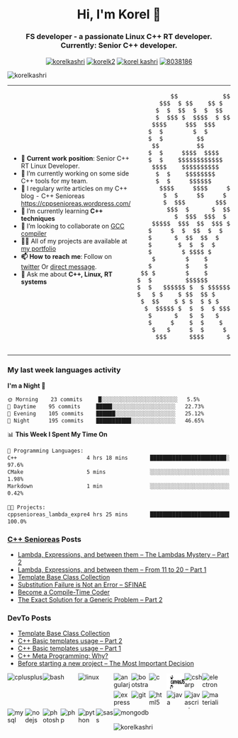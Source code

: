 <h1 align="center">Hi, I'm Korel 👋</h1>
<h3 align="center">FS developer - a passionate Linux C++ RT developer.<br>Currently: Senior C++ developer.</h3>

<p align="center">
<a href="https://dev.to/korelkashri" target="blank"><img align="center" src="https://cdn.jsdelivr.net/npm/simple-icons@3.0.1/icons/dev-dot-to.svg" alt="korelkashri" height="30" width="30" /></a>
<a href="https://twitter.com/korelk2" target="blank"><img align="center" src="https://cdn.jsdelivr.net/npm/simple-icons@3.0.1/icons/twitter.svg" alt="korelk2" height="30" width="30" /></a>
<a href="https://www.linkedin.com/in/korel-kashri-330b41162/" target="blank"><img align="center" src="https://cdn.jsdelivr.net/npm/simple-icons@3.0.1/icons/linkedin.svg" alt="korel kashri" height="30" width="30" /></a>
<a href="https://stackoverflow.com/users/8038186" target="blank"><img align="center" src="https://cdn.jsdelivr.net/npm/simple-icons@3.0.1/icons/stackoverflow.svg" alt="8038186" height="30" width="30" /></a>
</p>

<p align="left"> <img src="https://komarev.com/ghpvc/?username=korelkashri" alt="korelkashri" /> </p>

<table border="0">
    <tbody>
        <td>
            <ul>
                <li><b>💼 Current work position</b>: Senior C++ RT Linux Developer.</li>
                <li>🔭 I’m currently working on some side C++ tools for my team.</li>
                <li>📝 I regulary write articles on my C++ blog - C++ Senioreas <a href="https://cppsenioreas.wordpress.com/">https://cppsenioreas.wordpress.com/</a></li>
                <li>🌱 I’m currently learning <b>C++ techniques</b></li>
                <li>👯 I’m looking to collaborate on <a href="https://github.com/gcc-mirror/gcc">GCC compiler</a></li>
                <li>👨‍💻 All of my projects are available at <a href="https://korel-kashri-portfolio.herokuapp.com/">my portfolio</a></li>
                <li><b>📫 How to reach me</b>: Follow on <a href="https://twitter.com/intent/user?&region=follow&screen_name=KorelK2&tw_p=followbutton">twitter</a> Or <a href="mailto:korelkashri@gmail.com">direct message</a>.</li>
                <li>💬 Ask me about <b>C++, Linux, RT systems</b></li>
            </ul>
        </td>
        <td>
            <pre>
         $$            $$
      $$$  $ $$    $$ $  $$$
     $  $  $$  $  $  $$  $  $
     $  $$$ $  $$$$  $ $$$ $$
    $$$$     $$$  $$$     $$$$
   $  $        $  $        $  $
   $  $         $$         $  $
    $$          $$          $$
   $  $     $$$$  $$$$     $  $
   $  $    $$$$$$$$$$$$    $  $
    $$$$    $$$$$$$$$$    $$$$
     $  $    $$$$$$$$    $  $
     $  $     $$$$$$     $  $
      $$$$     $$$$     $$$$
       $  $     $$     $  $
       $  $$$        $$$  $
        $$$  $      $  $$$
          $  $$$  $$$  $
    $$$$$  $$$  $$  $$$ $$$$
   $     $  $  $$  $  $     $
   $      $  $$  $$  $      $
   $       $  $  $  $       $
   $        $ $$$$ $        $
    $        $    $        $
   $         $    $         $
 $$ $        $    $        $ $$
$  $         $$$$$$         $  $
$  $   $$$$$$ $  $ $$$$$$   $  $
$   $ $    $ $$  $$ $    $ $   $
 $  $$    $ $ $  $ $ $    $$  $
  $  $$$$$ $  $  $  $ $$$$$  $
   $      $   $  $   $      $
   $     $    $  $    $     $
    $   $     $  $     $   $
     $$$      $$$$      $$
            </pre>
        </td>
    </tbody>
</table>


### My last week languages activity
<!--START_SECTION:waka-->
**I'm a Night 🦉** 

```text
🌞 Morning    23 commits     █░░░░░░░░░░░░░░░░░░░░░░░░   5.5% 
🌆 Daytime    95 commits     █████░░░░░░░░░░░░░░░░░░░░   22.73% 
🌃 Evening    105 commits    ██████░░░░░░░░░░░░░░░░░░░   25.12% 
🌙 Night      195 commits    ███████████░░░░░░░░░░░░░░   46.65%

```


📊 **This Week I Spent My Time On** 

```text
💬 Programming Languages: 
C++                      4 hrs 18 mins       ████████████████████████░   97.6% 
CMake                    5 mins              ░░░░░░░░░░░░░░░░░░░░░░░░░   1.98% 
Markdown                 1 min               ░░░░░░░░░░░░░░░░░░░░░░░░░   0.42%

🐱‍💻 Projects: 
cppsenioreas_lambda_expre4 hrs 25 mins       █████████████████████████   100.0%

```


<!--END_SECTION:waka-->

### [C++ Senioreas](https://cppsenioreas.wordpress.com/) Posts
<!-- CPP-SENIOREAS-POSTS:START -->
- [Lambda, Expressions, and between them – The Lambdas Mystery – Part 2](https://cppsenioreas.wordpress.com/2020/09/13/lambda-expressions-and-between-them-the-lambdas-mystery-part-2/)
- [Lambda, Expressions, and between them – From 11 to 20 – Part 1](https://cppsenioreas.wordpress.com/2020/09/07/lambda-expressions-and-between-them-from-cpp11-to-cpp20-part-1/)
- [Template Base Class Collection](https://cppsenioreas.wordpress.com/2020/08/30/template-base-class-collection/)
- [Substitution Failure is Not an Error – SFINAE](https://cppsenioreas.wordpress.com/2020/08/27/substitution-failure-is-not-an-error-sfinae/)
- [Become a Compile-Time Coder](https://cppsenioreas.wordpress.com/2020/08/23/become-a-compile-time-coder/)
- [The Exact Solution for a Generic Problem – Part 2](https://cppsenioreas.wordpress.com/2020/08/18/the-exact-solution-for-a-generic-problem-part-2/)
<!-- CPP-SENIOREAS-POSTS:END -->

### DevTo Posts
<!-- DevTo-POSTS:START -->
- [Template Base Class Collection](https://dev.to/korelkashri/template-base-class-collection-2jel)
- [C++ Basic templates usage – Part 2](https://dev.to/korelkashri/basic-templates-usage-part-2-1had)
- [C++ Basic templates usage – Part 1](https://dev.to/korelkashri/basic-templates-usage-part-1-g1i)
- [C++ Meta Programming: Why?](https://dev.to/korelkashri/c-meta-programming-why-4249)
- [Before starting a new project – The Most Important Decision](https://dev.to/korelkashri/before-starting-a-new-project-the-most-important-decision-31c5)
<!-- DevTo-POSTS:END -->

<p align="left">
         <img align="left" src="https://devicons.github.io/devicon/devicon.git/icons/cplusplus/cplusplus-original.svg" alt="cplusplus" width="80" height="80"/>
         <img align="left" src="https://www.vectorlogo.zone/logos/gnu_bash/gnu_bash-icon.svg" alt="bash" width="80" height="80"/>
         <img align="left" src="https://devicons.github.io/devicon/devicon.git/icons/linux/linux-original.svg" alt="linux" width="80" height="80"/>
         <img align="left" src="https://devicons.github.io/devicon/devicon.git/icons/angularjs/angularjs-original.svg" alt="angularjs" width="40" height="40"/>
         <img align="left" src="https://devicons.github.io/devicon/devicon.git/icons/bootstrap/bootstrap-plain.svg" alt="bootstrap" width="40" height="40"/>
         <img align="left" src="https://devicons.github.io/devicon/devicon.git/icons/c/c-original.svg" alt="c" width="40" height="40"/>
         <img align="left" src="https://raw.githubusercontent.com/Hardik0307/Hardik0307/master/assets/canvasjs-charts.svg" alt="canvasjs" width="40" height="40"/>
         <img align="left" align="left" src="https://devicons.github.io/devicon/devicon.git/icons/csharp/csharp-original.svg" alt="csharp" width="40" height="40"/>
         <img align="left" src="https://devicons.github.io/devicon/devicon.git/icons/electron/electron-original.svg" alt="electron" width="40" height="40"/>
         <img align="left" src="https://devicons.github.io/devicon/devicon.git/icons/express/express-original-wordmark.svg" alt="express" width="40" height="40"/> 
         <img align="left" src="https://www.vectorlogo.zone/logos/git-scm/git-scm-icon.svg" alt="git" width="40" height="40"/>
         <img align="left" src="https://devicons.github.io/devicon/devicon.git/icons/html5/html5-original-wordmark.svg" alt="html5" width="40" height="40"/>
         <img align="left" src="https://devicons.github.io/devicon/devicon.git/icons/java/java-original-wordmark.svg" alt="java" width="40" height="40"/>
         <img align="left" src="https://devicons.github.io/devicon/devicon.git/icons/javascript/javascript-original.svg" alt="javascript" width="40" height="40"/>
         <img align="left" src="https://raw.githubusercontent.com/prplx/svg-logos/5585531d45d294869c4eaab4d7cf2e9c167710a9/svg/materialize.svg" alt="materialize" width="40" height="40"/>
         <img src="https://devicons.github.io/devicon/devicon.git/icons/mongodb/mongodb-original-wordmark.svg" alt="mongodb" width="40" height="40"/>
         <img align="left" src="https://devicons.github.io/devicon/devicon.git/icons/mysql/mysql-original-wordmark.svg" alt="mysql" width="40" height="40"/> 
         <img align="left" src="https://devicons.github.io/devicon/devicon.git/icons/nodejs/nodejs-original-wordmark.svg" alt="nodejs" width="40" height="40"/>
         <img align="left" src="https://devicons.github.io/devicon/devicon.git/icons/photoshop/photoshop-plain.svg" alt="photoshop" width="40" height="40"/>
         <img align="left" src="https://devicons.github.io/devicon/devicon.git/icons/php/php-original.svg" alt="php" width="40" height="40"/>
         <img align="left" src="https://devicons.github.io/devicon/devicon.git/icons/python/python-original.svg" alt="python" width="40" height="40"/>
         <img align="left" src="https://devicons.github.io/devicon/devicon.git/icons/sass/sass-original.svg" alt="sass" width="40" height="40"/>
         <br>
</p>
<!--<p>
         <img align="right" src="https://github-readme-stats.vercel.app/api/top-langs/?username=korelkashri&layout=compact&hide=html" alt="korelkashri" />
</p>-->
<p><img align="center" src="https://github-readme-stats.vercel.app/api?username=korelkashri&show_icons=true" alt="korelkashri" /></p>
